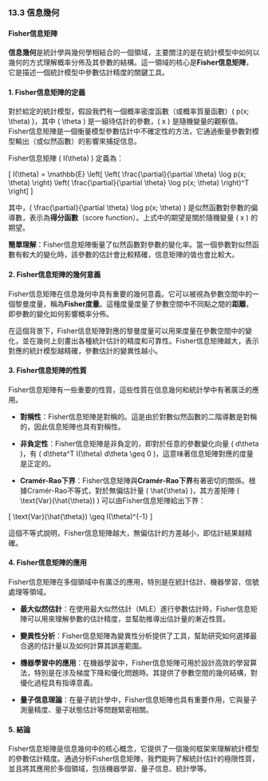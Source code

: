### 13.3 信息幾何
#### Fisher信息矩陣

**信息幾何**是統計學與幾何學相結合的一個領域，主要關注的是在統計模型中如何以幾何的方式理解概率分佈及其參數的結構。這一領域的核心是**Fisher信息矩陣**，它是描述一個統計模型中參數估計精度的關鍵工具。

#### 1. Fisher信息矩陣的定義

對於給定的統計模型，假設我們有一個概率密度函數（或概率質量函數）\( p(x; \theta) \)，其中 \( \theta \) 是一組待估計的參數，\( x \) 是隨機變量的觀察值。Fisher信息矩陣是一個衡量模型參數估計中不確定性的方法，它通過衡量參數對模型輸出（或似然函數）的影響來捕捉信息。

Fisher信息矩陣 \( I(\theta) \) 定義為：

\[
I(\theta) = \mathbb{E} \left[ \left( \frac{\partial}{\partial \theta} \log p(x; \theta) \right) \left( \frac{\partial}{\partial \theta} \log p(x; \theta) \right)^T \right]
\]

其中，\( \frac{\partial}{\partial \theta} \log p(x; \theta) \) 是似然函數對參數的偏導數，表示為**得分函數**（score function）。上式中的期望是關於隨機變量 \( x \) 的期望。

**簡單理解**：Fisher信息矩陣衡量了似然函數對參數的變化率。當一個參數對似然函數有較大的變化時，該參數的估計會比較精確，信息矩陣的值也會比較大。

#### 2. Fisher信息矩陣的幾何意義

Fisher信息矩陣在信息幾何中具有重要的幾何意義。它可以被視為參數空間中的一個黎曼度量，稱為**Fisher度量**。這種度量度量了參數空間中不同點之間的**距離**，即參數的變化如何影響概率分佈。

在這個背景下，Fisher信息矩陣對應的黎曼度量可以用來度量在參數空間中的變化，並在幾何上刻畫出各種統計估計的精度和可靠性。Fisher信息矩陣越大，表示對應的統計模型越精確，參數估計的變異性越小。

#### 3. Fisher信息矩陣的性質

Fisher信息矩陣有一些重要的性質，這些性質在信息幾何和統計學中有著廣泛的應用。

- **對稱性**：Fisher信息矩陣是對稱的。這是由於對數似然函數的二階導數是對稱的，因此信息矩陣也具有對稱性。
  
- **非負定性**：Fisher信息矩陣是非負定的，即對於任意的參數變化向量 \( d\theta \)，有 \( d\theta^T I(\theta) d\theta \geq 0 \)，這意味著信息矩陣對應的度量是正定的。

- **Cramér-Rao下界**：Fisher信息矩陣與**Cramér-Rao下界**有著密切的關係。根據Cramér-Rao不等式，對於無偏估計量 \( \hat{\theta} \)，其方差矩陣 \( \text{Var}(\hat{\theta}) \) 可以由Fisher信息矩陣給出下界：

\[
\text{Var}(\hat{\theta}) \geq I(\theta)^{-1}
\]

這個不等式說明，Fisher信息矩陣越大，無偏估計的方差越小，即估計結果越精確。

#### 4. Fisher信息矩陣的應用

Fisher信息矩陣在多個領域中有廣泛的應用，特別是在統計估計、機器學習、信號處理等領域。

- **最大似然估計**：在使用最大似然估計（MLE）進行參數估計時，Fisher信息矩陣可以用來理解參數的估計精度，並幫助推導出估計量的漸近性質。

- **變異性分析**：Fisher信息矩陣為變異性分析提供了工具，幫助研究如何選擇最合適的估計量以及如何計算其誤差範圍。

- **機器學習中的應用**：在機器學習中，Fisher信息矩陣可用於設計高效的學習算法，特別是在涉及梯度下降和優化問題時。其提供了參數空間的幾何結構，對優化過程具有指導意義。

- **量子信息理論**：在量子統計學中，Fisher信息矩陣也具有重要作用，它與量子測量精度、量子狀態估計等問題緊密相關。

#### 5. 結論

Fisher信息矩陣是信息幾何中的核心概念，它提供了一個幾何框架來理解統計模型的參數估計精度。通過分析Fisher信息矩陣，我們能夠了解統計估計的極限性質，並且將其應用於多個領域，包括機器學習、量子信息、統計學等。